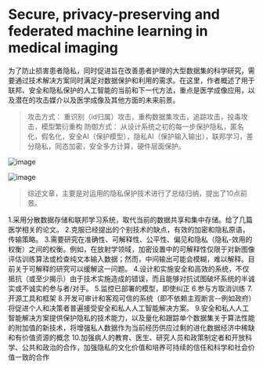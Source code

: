 Secure, privacy-preserving and federated machine learning in medical imaging
===

为了防止损害患者隐私，同时促进旨在改善患者护理的大型数据集的科学研究，需要通过技术解决方案同时满足对数据保护和利用的需求。在这里，作者概述了用于联邦、安全和隐私保护的人工智能的当前和下一代方法，重点是医学成像应用，以及潜在的攻击媒介以及医学成像及其他方面的未来前景。

> 攻击方式：
重识别（id归属）攻击，重构数据集攻击，追踪攻击，投毒攻击，模型繁衍重构
> 防御方式：
从设计系统之初的每一步保护隐私，匿名化，假名化，安全AI（保护模型），隐私AI（保护输入输出），联邦学习，差分隐私，同态加密，安全多方计算，硬件层面保护。

![image](https://user-images.githubusercontent.com/65484555/129478410-5bd092ea-9e4b-43f3-a72d-a6e703f1bd8e.png)

![image](https://user-images.githubusercontent.com/65484555/129478411-1cfc1954-5acf-453c-9379-500f90218f12.png)

> 综述文章，主要是对运用的隐私保护技术进行了总结归纳，提出了10点前景。

1.采用分散数据存储和联邦学习系统，取代当前的数据共享和集中存储。给了几篇医学相关的论文。
2.克服已经提出的个别技术的缺点，有效的加密和隐私原语，传输策略。
3.需要研究在准确性、可解释性、公平性、偏见和隐私（隐私-效用的权衡）之间的权衡。例如，在放射学领域，加密设置中的可解释性仅限于对新图像评估训练算法或检查纯文本输入数据；然而，中间输出可能会模糊，难以解释。目前关于可解释的研究可以缓解这一问题。
4.设计和实施安全和高效的系统，不仅抵抗（或至少揭示）由于技术实施造成的错误，而且能够对抗试图破坏系统的半诚实或不诚实的参与者/对手。
5.监控已部署的模型，即使纠正
6.参与方取消训练
7.开源工具和框架
8.开发可审计和客观可信的系统（即不依赖主观断言--例如政府）将促进个人和决策者普遍接受安全和私人人工智能解决方案。
9.安全和私人人工智能解决方案提供保护隐私的技术能力，以及量化和跟踪单个数据集关于算法性能的附加值的新技术，将增强私人数据作为当前经历供应过剩的进化数据经济中稀缺和有价值资源的概念
10.加强病人的教育、医生、研究人员和政策制定者和开放科学、公共和政治的合作，加强隐私的文化价值和培养可持续的信任和科学和社会价值一致的合作
